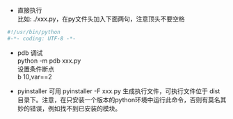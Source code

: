
* 直接执行  
比如:  ./xxx.py，在py文件头加入下面两句，注意顶头不要空格  
```python
#!/usr/bin/python
#-*- coding: UTF-8 -*-
```
* pdb 调试   
python -m pdb xxx.py  
设置条件断点  
b 10,var==2

* pyinstaller
可用 pyinstaller -F xxx.py 生成执行文件，可执行文件位于 dist 目录下。注意，在只安装一个版本的python环境中运行此命令，否则有莫名其妙的错误，例如找不到已安装的模块。
